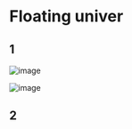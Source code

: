 # Floating univer

## 1

![image](https://user-images.githubusercontent.com/25401699/217464035-df9dcf8b-1385-486f-b252-4395899c601c.png)

![image](https://user-images.githubusercontent.com/25401699/217464367-433b422c-a2fc-4561-ad26-98af7052b147.png)

## 2

